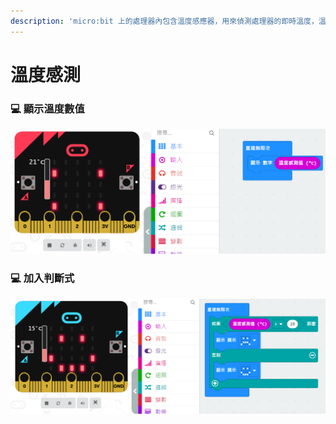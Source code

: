 ```yaml
---
description: 'micro:bit 上的處理器內包含溫度感應器，用來偵測處理器的即時溫度，溫度以攝氏為單位(範圍 -5~50 度 C)'
---
```


# 溫度感測

### 💻 顯示溫度數值

![](.gitbook/assets/image%20%2822%29.png)

### 💻 加入判斷式

![](.gitbook/assets/image%20%2817%29.png)


